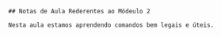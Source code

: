     ## Notas de Aula Rederentes ao Módeulo 2

    Nesta aula estamos aprendendo comandos bem legais e úteis.
